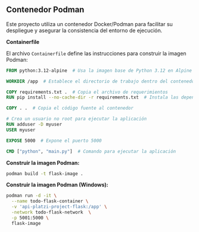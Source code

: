 ## Contenedor Podman

Este proyecto utiliza un contenedor Docker/Podman para facilitar su despliegue y asegurar la consistencia del entorno de ejecución. 

**Containerfile**

El archivo `Containerfile` define las instrucciones para construir la imagen Podman:

```dockerfile
FROM python:3.12-alpine  # Usa la imagen base de Python 3.12 en Alpine Linux

WORKDIR /app  # Establece el directorio de trabajo dentro del contenedor

COPY requirements.txt .  # Copia el archivo de requerimientos
RUN pip install --no-cache-dir -r requirements.txt  # Instala las dependencias

COPY . .  # Copia el código fuente al contenedor

# Crea un usuario no root para ejecutar la aplicación
RUN adduser -D myuser 
USER myuser

EXPOSE 5000  # Expone el puerto 5000

CMD ["python", "main.py"]  # Comando para ejecutar la aplicación
```

**Construir la imagen Podman:**

```bash
podman build -t flask-image .
```

**Construir la imagen Podman (Windows):**

```bash
podman run -d -it \
  --name todo-flask-container \
  -v 'api-platzi-project-flask:/app' \
  -network todo-flask-network  \
  -p 5001:5000 \
  flask-image
  ```